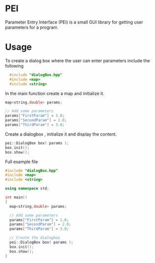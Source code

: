 # PEI
Parameter Entry Interface (PEI) is a small GUI library for getting
user parameters for a program.

# Usage
To create a dialog box where the user can enter parameters include
the following
```cpp
  #include "dialogBox.hpp"
  #include <map>
  #include <string>
```

In the main function create a map and initialize it.
```cpp
map<string,double> params;

// Add some parameters
params["FirstParam"] = 1.0;
params["SecondParam"] = 2.0;
params["ThirdParam"] = 3.0;
```

Create a dialogbox , initialize it and display the content.

```cpp
pei::DialogBox box( params );
box.init();
box.show();
```

Full example file
```cpp
#include "dialogBox.hpp"
#include <map>
#include <string>

using namespace std;

int main()
{
  map<string,double> params;

  // Add some parameters
  params["FirstParam"] = 1.0;
  params["SecondParam"] = 2.0;
  params["ThirdParam"] = 3.0;

  // Create the dialogbox
  pei::DialogBox box( params );
  box.init();
  box.show();
}
```
